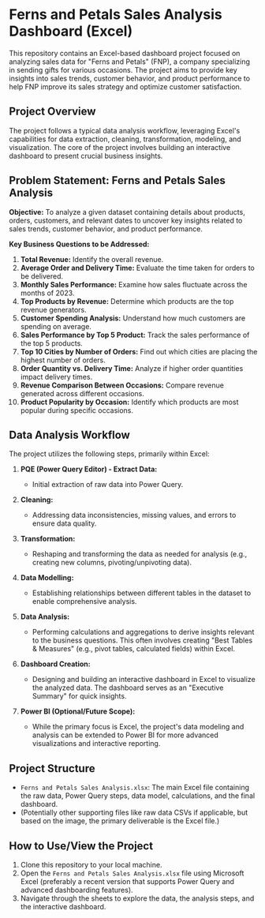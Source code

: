 # Ferns and Petals Sales Analysis Dashboard (Excel)

This repository contains an Excel-based dashboard project focused on analyzing sales data for "Ferns and Petals" (FNP), a company specializing in sending gifts for various occasions. The project aims to provide key insights into sales trends, customer behavior, and product performance to help FNP improve its sales strategy and optimize customer satisfaction.

## Project Overview

The project follows a typical data analysis workflow, leveraging Excel's capabilities for data extraction, cleaning, transformation, modeling, and visualization. The core of the project involves building an interactive dashboard to present crucial business insights.

## Problem Statement: Ferns and Petals Sales Analysis

**Objective:** To analyze a given dataset containing details about products, orders, customers, and relevant dates to uncover key insights related to sales trends, customer behavior, and product performance.

**Key Business Questions to be Addressed:**

1.  **Total Revenue:** Identify the overall revenue.
2.  **Average Order and Delivery Time:** Evaluate the time taken for orders to be delivered.
3.  **Monthly Sales Performance:** Examine how sales fluctuate across the months of 2023.
4.  **Top Products by Revenue:** Determine which products are the top revenue generators.
5.  **Customer Spending Analysis:** Understand how much customers are spending on average.
6.  **Sales Performance by Top 5 Product:** Track the sales performance of the top 5 products.
7.  **Top 10 Cities by Number of Orders:** Find out which cities are placing the highest number of orders.
8.  **Order Quantity vs. Delivery Time:** Analyze if higher order quantities impact delivery times.
9.  **Revenue Comparison Between Occasions:** Compare revenue generated across different occasions.
10. **Product Popularity by Occasion:** Identify which products are most popular during specific occasions.

## Data Analysis Workflow

The project utilizes the following steps, primarily within Excel:

1.  **PQE (Power Query Editor) - Extract Data:**
    * Initial extraction of raw data into Power Query.

2.  **Cleaning:**
    * Addressing data inconsistencies, missing values, and errors to ensure data quality.

3.  **Transformation:**
    * Reshaping and transforming the data as needed for analysis (e.g., creating new columns, pivoting/unpivoting data).

4.  **Data Modelling:**
    * Establishing relationships between different tables in the dataset to enable comprehensive analysis.

5.  **Data Analysis:**
    * Performing calculations and aggregations to derive insights relevant to the business questions. This often involves creating "Best Tables & Measures" (e.g., pivot tables, calculated fields) within Excel.

6.  **Dashboard Creation:**
    * Designing and building an interactive dashboard in Excel to visualize the analyzed data. The dashboard serves as an "Executive Summary" for quick insights.

7.  **Power BI (Optional/Future Scope):**
    * While the primary focus is Excel, the project's data modeling and analysis can be extended to Power BI for more advanced visualizations and interactive reporting.

## Project Structure

* `Ferns and Petals Sales Analysis.xlsx`: The main Excel file containing the raw data, Power Query steps, data model, calculations, and the final dashboard.
* (Potentially other supporting files like raw data CSVs if applicable, but based on the image, the primary deliverable is the Excel file.)

## How to Use/View the Project

1.  Clone this repository to your local machine.
2.  Open the `Ferns and Petals Sales Analysis.xlsx` file using Microsoft Excel (preferably a recent version that supports Power Query and advanced dashboarding features).
3.  Navigate through the sheets to explore the data, the analysis steps, and the interactive dashboard.
